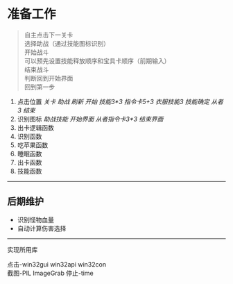 # 准备工作

>自主点击下一关卡  
>选择助战（通过技能图标识别）  
>开始战斗  
>可以预先设置技能释放顺序和宝具卡顺序（前期输入）  
>结束战斗  
>判断回到开始界面  
>回到第一步

1. 点击位置   _关卡 助战 刷新 开始 技能3*3 指令卡5+3 衣服技能3 技能确定 从者3 结束_
2. 识别图标 _助战技能 开始界面 从者指令卡3*3 结束界面_
3. 出卡逻辑函数
4. 识别函数
5. 吃苹果函数
6. 睡眠函数
7. 出卡函数
8. 技能函数



******
## 后期维护
* 识别怪物血量
* 自动计算伤害选择

*****
实现所用库

点击-win32gui win32api win32con  
截图-PIL ImageGrab
停止-time